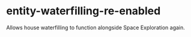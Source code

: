 # entity-waterfilling-re-enabled
Allows house waterfilling to function alongside Space Exploration again.

